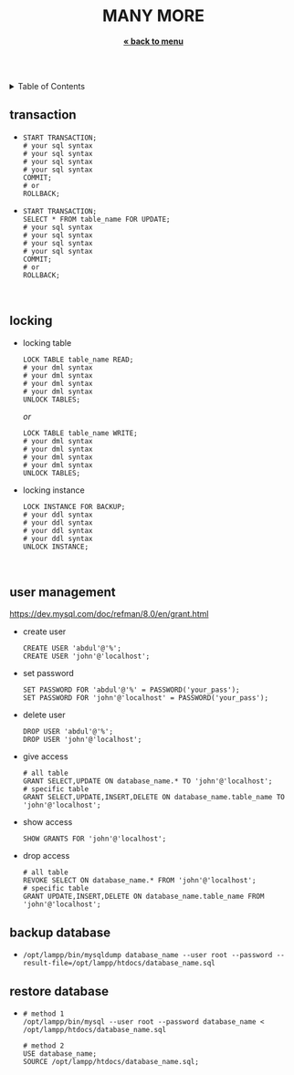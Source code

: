 
<p align="center">
    <h1 align="center">MANY MORE</h1>
    <p align="center">
        <a href="../README.md"><strong>« back to menu</strong></a>
    </p>
    <br />
    <br />
</p>

<details close="close">
  <summary>Table of Contents</summary>
  <ul>
    <li><a href="#transaction">transaction</a></li>
    <li><a href="#locking">locking</a></li>
    <li><a href="#user-management">user management</a></li>
    <li><a href="#backup-database">backup database</a></li>
    <li><a href="#restore-database">restore database</a></li>
  </ul>
</details>

## transaction
*   ```
    START TRANSACTION;
    # your sql syntax
    # your sql syntax
    # your sql syntax
    # your sql syntax
    COMMIT;
    # or
    ROLLBACK;
    ```  
*   ```
    START TRANSACTION;
    SELECT * FROM table_name FOR UPDATE;
    # your sql syntax
    # your sql syntax
    # your sql syntax
    # your sql syntax
    COMMIT;
    # or
    ROLLBACK;
    ```  
    <br/>

## locking 
*   locking table
    ```
    LOCK TABLE table_name READ;
    # your dml syntax
    # your dml syntax
    # your dml syntax
    # your dml syntax
    UNLOCK TABLES;
    ```  

    _or_
    <br/>

    ```
    LOCK TABLE table_name WRITE;
    # your dml syntax
    # your dml syntax
    # your dml syntax
    # your dml syntax
    UNLOCK TABLES;
    ```  

*   locking instance
    ```
    LOCK INSTANCE FOR BACKUP;
    # your ddl syntax
    # your ddl syntax
    # your ddl syntax
    # your ddl syntax
    UNLOCK INSTANCE;
    ```  
    <br/>

## user management
<a href="https://dev.mysql.com/doc/refman/8.0/en/grant.html">https://dev.mysql.com/doc/refman/8.0/en/grant.html</a>

* create user
    ```
    CREATE USER 'abdul'@'%';
    CREATE USER 'john'@'localhost';
    ```
* set password
    ```
    SET PASSWORD FOR 'abdul'@'%' = PASSWORD('your_pass');
    SET PASSWORD FOR 'john'@'localhost' = PASSWORD('your_pass');
    ```
* delete user
    ```
    DROP USER 'abdul'@'%';
    DROP USER 'john'@'localhost';
    ```
* give access
    ```
    # all table
    GRANT SELECT,UPDATE ON database_name.* TO 'john'@'localhost';
    # specific table
    GRANT SELECT,UPDATE,INSERT,DELETE ON database_name.table_name TO 'john'@'localhost';
    ```
* show access
    ```
    SHOW GRANTS FOR 'john'@'localhost';
    ```
* drop access
    ```
    # all table
    REVOKE SELECT ON database_name.* FROM 'john'@'localhost';
    # specific table
    GRANT UPDATE,INSERT,DELETE ON database_name.table_name FROM 'john'@'localhost';
    ```

## backup database
* ```
  /opt/lampp/bin/mysqldump database_name --user root --password --result-file=/opt/lampp/htdocs/database_name.sql
  ```
## restore database
* ```
  # method 1
  /opt/lampp/bin/mysql --user root --password database_name < /opt/lampp/htdocs/database_name.sql
  
  # method 2
  USE database_name;
  SOURCE /opt/lampp/htdocs/database_name.sql;
  ```